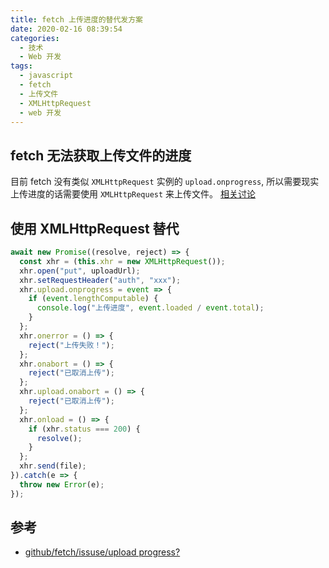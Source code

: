 ```yaml
---
title: fetch 上传进度的替代发方案
date: 2020-02-16 08:39:54
categories:
  - 技术
  - Web 开发
tags:
  - javascript
  - fetch
  - 上传文件
  - XMLHttpRequest
  - web 开发
---
```


## fetch 无法获取上传文件的进度
目前 fetch 没有类似 `XMLHttpRequest` 实例的 `upload.onprogress`, 所以需要现实上传进度的话需要使用 `XMLHttpRequest` 来上传文件。
[相关讨论][github/fetch/issuse/upload progress?]

<!-- more -->
## 使用 XMLHttpRequest 替代
```javascript
await new Promise((resolve, reject) => {
  const xhr = (this.xhr = new XMLHttpRequest());
  xhr.open("put", uploadUrl);
  xhr.setRequestHeader("auth", "xxx");
  xhr.upload.onprogress = event => {
    if (event.lengthComputable) {
      console.log("上传进度", event.loaded / event.total);
    }
  };
  xhr.onerror = () => {
    reject("上传失败！");
  };
  xhr.onabort = () => {
    reject("已取消上传");
  };
  xhr.upload.onabort = () => {
    reject("已取消上传");
  };
  xhr.onload = () => {
    if (xhr.status === 200) {
      resolve();
    }
  };
  xhr.send(file);
}).catch(e => {
  throw new Error(e);
});
```
## 参考
- [github/fetch/issuse/upload progress?]

[github/fetch/issuse/upload progress?]:https://github.com/github/fetch/issues/89

